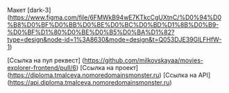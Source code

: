 Макет [dark-3] (https://www.figma.com/file/6FMWkB94wE7KTkcCgUXtnC/%D0%94%D0%B8%D0%BF%D0%BB%D0%BE%D0%BC%D0%BD%D1%8B%D0%B9-%D0%BF%D1%80%D0%BE%D0%B5%D0%BA%D1%82?type=design&node-id=1%3A8630&mode=design&t=Q053DJE39GlLFHfW-1)

[Ссылка на пул реквест] (https://github.com/milkovskayaa/movies-explorer-frontend/pull/6)
[Ссылка на проект] (https://diploma.tmalceva.nomoredomainsmonster.ru)
[Ссылка на API] (https://api.diploma.tmalceva.nomoredomainsmonster.ru)